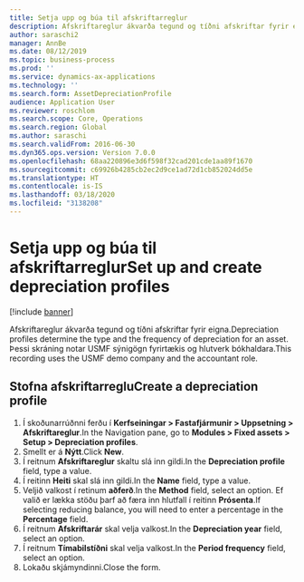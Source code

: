 ```yaml
---
title: Setja upp og búa til afskriftarreglur
description: Afskriftareglur ákvarða tegund og tíðni afskriftar fyrir eigna.
author: saraschi2
manager: AnnBe
ms.date: 08/12/2019
ms.topic: business-process
ms.prod: ''
ms.service: dynamics-ax-applications
ms.technology: ''
ms.search.form: AssetDepreciationProfile
audience: Application User
ms.reviewer: roschlom
ms.search.scope: Core, Operations
ms.search.region: Global
ms.author: saraschi
ms.search.validFrom: 2016-06-30
ms.dyn365.ops.version: Version 7.0.0
ms.openlocfilehash: 68aa220896e3d6f598f32cad201cde1aa89f1670
ms.sourcegitcommit: c69926b4285cb2ec2d9ce1ad72d1cb852024dd5e
ms.translationtype: HT
ms.contentlocale: is-IS
ms.lasthandoff: 03/18/2020
ms.locfileid: "3138208"
---
```

# <a name="set-up-and-create-depreciation-profiles"></a><span data-ttu-id="52eeb-103">Setja upp og búa til afskriftarreglur</span><span class="sxs-lookup"><span data-stu-id="52eeb-103">Set up and create depreciation profiles</span></span>

[!include [banner](../../includes/banner.md)]

<span data-ttu-id="52eeb-104">Afskriftareglur ákvarða tegund og tíðni afskriftar fyrir eigna.</span><span class="sxs-lookup"><span data-stu-id="52eeb-104">Depreciation profiles determine the type and the frequency of depreciation for an asset.</span></span>   <span data-ttu-id="52eeb-105">Þessi skráning notar USMF sýnigögn fyrirtækis og hlutverk bókhaldara.</span><span class="sxs-lookup"><span data-stu-id="52eeb-105">This recording uses the USMF demo company and the accountant role.</span></span>


## <a name="create-a-depreciation-profile"></a><span data-ttu-id="52eeb-106">Stofna afskriftarreglu</span><span class="sxs-lookup"><span data-stu-id="52eeb-106">Create a depreciation profile</span></span>
1. <span data-ttu-id="52eeb-107">Í skoðunarrúðnni ferðu í **Kerfseiningar > Fastafjármunir > Uppsetning > Afskriftareglur**.</span><span class="sxs-lookup"><span data-stu-id="52eeb-107">In the Navigation pane, go to **Modules > Fixed assets > Setup > Depreciation profiles**.</span></span>
2. <span data-ttu-id="52eeb-108">Smellt er á **Nýtt**.</span><span class="sxs-lookup"><span data-stu-id="52eeb-108">Click **New**.</span></span>
3. <span data-ttu-id="52eeb-109">Í reitnum **Afskriftareglur** skaltu slá inn gildi.</span><span class="sxs-lookup"><span data-stu-id="52eeb-109">In the **Depreciation profile** field, type a value.</span></span>
4. <span data-ttu-id="52eeb-110">Í reitinn **Heiti** skal slá inn gildi.</span><span class="sxs-lookup"><span data-stu-id="52eeb-110">In the **Name** field, type a value.</span></span>
5. <span data-ttu-id="52eeb-111">Veljið valkost í retinum **aðferð**.</span><span class="sxs-lookup"><span data-stu-id="52eeb-111">In the **Method** field, select an option.</span></span> <span data-ttu-id="52eeb-112">Ef valið er lækka stöðu þarf að færa inn hlutfall í reitinn **Prósenta**.</span><span class="sxs-lookup"><span data-stu-id="52eeb-112">If selecting reducing balance, you will need to enter a percentage in the **Percentage** field.</span></span>  
6. <span data-ttu-id="52eeb-113">Í reitnum **Afskriftarár** skal velja valkost.</span><span class="sxs-lookup"><span data-stu-id="52eeb-113">In the **Depreciation year** field, select an option.</span></span>
7. <span data-ttu-id="52eeb-114">Í reitnum **Tímabilstíðni** skal velja valkost.</span><span class="sxs-lookup"><span data-stu-id="52eeb-114">In the **Period frequency** field, select an option.</span></span>
8. <span data-ttu-id="52eeb-115">Lokaðu skjámyndinni.</span><span class="sxs-lookup"><span data-stu-id="52eeb-115">Close the form.</span></span>

